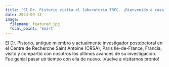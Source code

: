 ```yaml
---
title: "El Dr. Pistorio visita el laboratorio TRFC. ¡Bienvenido a casa Valeria!"
date: 2024-09-13
image:
  filename: featured.jpg
  focal_point: 'Smart'
---
```


El Dr. Pistorio, antiguo miembro y actualmente investigador postdoctoral en el Centre de Recherche Saint Antoine (CRSA), Paris Ile-de-France, Francia, visitó y compartió con nosotros los últimos avances de su investigación. Fue genial pasar un tiempo con ella de nuevo. ¡Vuelve a visitarnos pronto!